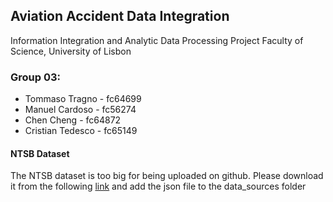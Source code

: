 ## Aviation Accident Data Integration
Information Integration and Analytic Data Processing Project
Faculty of Science, University of Lisbon

### Group 03:
- Tommaso Tragno - fc64699
- Manuel Cardoso - fc56274
- Chen Cheng - fc64872
- Cristian Tedesco - fc65149


#### NTSB Dataset
The NTSB dataset is too big for being uploaded on github. Please download it from the following [link](https://drive.google.com/file/d/1Md9vZRz7Q7Qc4NbkMTK5ZryUPgEHtjdT/view?usp=drive_link) and add the json file to the data_sources folder